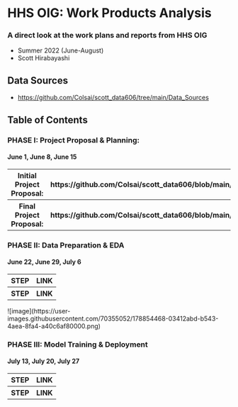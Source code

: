 # HHS OIG: Work Products Analysis
### A direct look at the work plans and reports from HHS OIG
- Summer 2022 (June-August)
- Scott Hirabayashi

## Data Sources
- https://github.com/Colsai/scott_data606/tree/main/Data_Sources

## Table of Contents   

### PHASE I: Project Proposal & Planning:
#### June 1, June 8, June 15	
<table>
<tr>
<th> Initial Project Proposal:</th> 
<th> https://github.com/Colsai/scott_data606/blob/main/Project_Proposal.md </th>
<tr>
  <th> Final Project Proposal: </th>
<th> https://github.com/Colsai/scott_data606/blob/main/Project_Proposal.md </th>
</table>
  
### PHASE II: Data Preparation & EDA
#### June 22, June 29, July 6	
<table>
<tr>
<th> STEP </th> 
<th> LINK </th>
</tr>
<tr>
<th> STEP </th> 
<th> LINK </th>
</tr>
</table>
![image](https://user-images.githubusercontent.com/70355052/178854468-03412abd-b543-4aea-8fa4-a40c6af80000.png)

### PHASE III: Model Training & Deployment 
#### July 13, July 20, July 27
<table>
<tr>
<th> STEP </th> 
<th> LINK </th>
</tr>
<tr>
<th> STEP </th> 
<th> LINK </th>
</tr>
</table>

